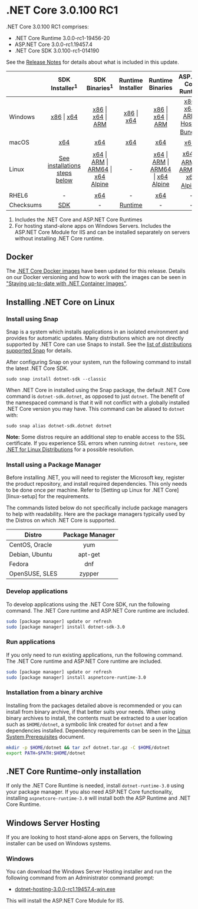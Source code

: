 # .NET Core 3.0.100 RC1

.NET Core 3.0.100 RC1 comprises:

* .NET Core Runtime 3.0.0-rc1-19456-20
* ASP.NET Core 3.0.0-rc1.19457.4
* .NET Core SDK 3.0.100-rc1-014190

See the [Release Notes](3.0.0-rc1.md) for details about what is included in this update.

|           | SDK Installer<sup>1</sup>                        | SDK Binaries<sup>1</sup>                 | Runtime Installer                                        | Runtime Binaries                                 | ASP.NET Core Runtime           |
| --------- | :------------------------------------------:     | :----------------------:                 | :---------------------------:                            | :-------------------------:                      | :-----------------:            |
| Windows   | [x86][dotnet-sdk-win-x86.exe] \| [x64][dotnet-sdk-win-x64.exe] | [x86][dotnet-sdk-win-x86.zip] \| [x64][dotnet-sdk-win-x64.zip] \| [ARM][dotnet-sdk-win-arm.zip] | [x86][dotnet-runtime-win-x86.exe] \| [x64][dotnet-runtime-win-x64.exe] | [x86][dotnet-runtime-win-x86.zip] \| [x64][dotnet-runtime-win-x64.zip] \| [ARM][dotnet-runtime-win-arm.zip] | [x86][aspnetcore-runtime-win-x86.exe] \| [x64][aspnetcore-runtime-win-x64.exe] \| [ARM][aspnetcore-runtime-win-arm.zip] \| <br/> [Hosting Bundle][dotnet-hosting-win.exe]<sup>2</sup> |
| macOS     | [x64][dotnet-sdk-osx-x64.pkg]  | [x64][dotnet-sdk-osx-x64.tar.gz]     | [x64][dotnet-runtime-osx-x64.pkg] | [x64][dotnet-runtime-osx-x64.tar.gz] | [x64][aspnetcore-runtime-osx-x64.tar.gz]<sup>1</sup>
| Linux     | [See installations steps below][linux-install]   | [x64][dotnet-sdk-linux-x64.tar.gz] \| [ARM][dotnet-sdk-linux-arm.tar.gz] \| [ARM64][dotnet-sdk-linux-arm64.tar.gz] \| [x64 Alpine][dotnet-sdk-linux-musl-x64.tar.gz] | - | [x64][dotnet-runtime-linux-x64.tar.gz] \| [ARM][dotnet-runtime-linux-arm.tar.gz] \| [ARM64][dotnet-runtime-linux-arm64.tar.gz] \| [x64 Alpine][dotnet-runtime-linux-musl-x64.tar.gz] | [x64][aspnetcore-runtime-linux-x64.tar.gz]<sup>1</sup>  \| [ARM][aspnetcore-runtime-linux-arm.tar.gz]<sup>1</sup> \| [ARM64][aspnetcore-runtime-linux-arm64.tar.gz] \| [x64 Alpine][aspnetcore-runtime-linux-musl-x64.tar.gz]<sup>1</sup> |
| RHEL6     | -                                                | [x64][dotnet-sdk-rhel.6-x64.tar.gz]                    | -                                                        | [x64][dotnet-runtime-rhel.6-x64.tar.gz] | - |
| Checksums | [SDK][checksums]                             | -                                        | [Runtime][checksums]                             | - | - |

1. Includes the .NET Core and ASP.NET Core Runtimes
2. For hosting stand-alone apps on Windows Servers. Includes the ASP.NET Core Module for IIS and can be installed separately on servers without installing .NET Core runtime.

## Docker

The [.NET Core Docker images](https://hub.docker.com/r/microsoft/dotnet/) have been updated for this release. Details on our Docker versioning and how to work with the images can be seen in ["Staying up-to-date with .NET Container Images"](https://devblogs.microsoft.com/dotnet/staying-up-to-date-with-net-container-images/).

## Installing .NET Core on Linux

### Install using Snap

Snap is a system which installs applications in an isolated environment and provides for automatic updates. Many distributions which are not directly supported by .NET Core can use Snaps to install. See the [list of distributions supported Snap](https://docs.snapcraft.io/installing-snapd/6735) for details.

After configuring Snap on your system, run the following command to install the latest .NET Core SDK.

`sudo snap install dotnet-sdk --classic`

When .NET Core in installed using the Snap package, the default .NET Core command is `dotnet-sdk.dotnet`, as opposed to just `dotnet`. The benefit of the namespaced command is that it will not conflict with a globally installed .NET Core version you may have. This command can be aliased to `dotnet` with:

`sudo snap alias dotnet-sdk.dotnet dotnet`

**Note:** Some distros require an additional step to enable access to the SSL certificate. If you experience SSL errors when running `dotnet restore`, see [.NET for Linux Distributions](../../../linux.md) for a possible resolution.

### Install using a Package Manager

Before installing .NET, you will need to register the Microsoft key, register the product repository, and install required dependencies. This only needs to be done once per machine. Refer to [Setting up Linux for .NET Core][linux-setup] for the requirements.

The commands listed below do not specifically include package managers to help with readability. Here are the package managers typically used by the Distros on which .NET Core is supported.

| Distro | Package Manager  |
| ---             | :----:  |
| CentOS, Oracle  | yum     |
| Debian, Ubuntu  | apt-get |
| Fedora          | dnf     |
| OpenSUSE, SLES  | zypper  |

### Develop applications

To develop applications using the .NET Core SDK, run the following command. The .NET Core runtime and ASP.NET Core runtime are included.

```bash
sudo [package manager] update or refresh
sudo [package manager] install dotnet-sdk-3.0
```

### Run applications

If you only need to run existing applications, run the following command. The .NET Core runtime and ASP.NET Core runtime are included.

```bash
sudo [package manager] update or refresh
sudo [package manager] install aspnetcore-runtime-3.0
```

### Installation from a binary archive

Installing from the packages detailed above is recommended or you can install from binary archive, if that better suits your needs. When using binary archives to install, the contents must be extracted to a user location such as `$HOME/dotnet`, a symbolic link created for `dotnet` and a few dependencies installed. Dependency requirements can be seen in the [Linux System Prerequisites](https://github.com/dotnet/core/blob/main/Documentation/linux-prereqs.md) document.

```bash
mkdir -p $HOME/dotnet && tar zxf dotnet.tar.gz -C $HOME/dotnet
export PATH=$PATH:$HOME/dotnet
```

## .NET Core Runtime-only installation

If only the .NET Core Runtime is needed, install `dotnet-runtime-3.0` using your package manager. If you also need ASP.NET Core functionality, installing `aspnetcore-runtime-3.0` will install both the ASP Runtime and .NET Core Runtime.

## Windows Server Hosting

If you are looking to host stand-alone apps on Servers, the following installer can be used on Windows systems.

### Windows

You can download the Windows Server Hosting installer and run the following command from an Administrator command prompt:

* [dotnet-hosting-3.0.0-rc1.19457.4-win.exe][dotnet-hosting-win.exe]

This will install the ASP.NET Core Module for IIS.

[blob-runtime]: https://dotnetcli.blob.core.windows.net/dotnet/Runtime/
[blob-sdk]: https://dotnetcli.blob.core.windows.net/dotnet/Sdk/
[release-notes]: 3.0.0-rc1.md

[//]: # ( Runtime 3.0.0-rc1-19456-20)
[dotnet-apphost-pack-x64.deb]: https://download.visualstudio.microsoft.com/download/pr/89570818-e9d7-4fd4-9294-9cefb961b4a1/c27f37b6e49974e52fcca3df1cc67de2/dotnet-apphost-pack-3.0.0-rc1-19456-20-x64.deb
[dotnet-apphost-pack-x64.rpm]: https://download.visualstudio.microsoft.com/download/pr/ee59eeb8-096e-4240-a77f-6740f3a2b3d5/488007e8860a0f57210b5fda20f0fb5c/dotnet-apphost-pack-3.0.0-rc1-19456-20-x64.rpm
[dotnet-host-x64.deb]: https://download.visualstudio.microsoft.com/download/pr/ae53cfed-94d3-4078-aa32-10dd16bfe3fa/89868caf9123d393e815d196e6656d92/dotnet-host-3.0.0-rc1-19456-20-x64.deb
[dotnet-host-x64.rpm]: https://download.visualstudio.microsoft.com/download/pr/6041b5bb-da62-4e25-b298-c89cc41e079e/f8d1fd691b9e66fe0ca5b82a0716930a/dotnet-host-3.0.0-rc1-19456-20-x64.rpm
[dotnet-hostfxr-x64.deb]: https://download.visualstudio.microsoft.com/download/pr/3d853a76-4e0c-4eb9-a851-b2145ee2c53f/ecf53f04c9c8716e01fc8d069a5d3b72/dotnet-hostfxr-3.0.0-rc1-19456-20-x64.deb
[dotnet-hostfxr-x64.rpm]: https://download.visualstudio.microsoft.com/download/pr/d08b2f78-2266-47ad-a799-fdb6e454d59c/c5a0e7c4ebd46ee0947e5a5ec99dbab6/dotnet-hostfxr-3.0.0-rc1-19456-20-x64.rpm
[dotnet-hosting-win.exe]: https://download.visualstudio.microsoft.com/download/pr/dd166010-f2af-4f48-9099-c2a8ef2aecd4/b12863ae56d58c2acb453225e06c69b3/dotnet-hosting-3.0.0-rc1.19457.4-win.exe
[dotnet-runtime-linux-arm.tar.gz]: https://download.visualstudio.microsoft.com/download/pr/5c2c453a-e032-486a-968b-7ffe40fd936a/55663cb415162575b069059675c008ab/dotnet-runtime-3.0.0-rc1-19456-20-linux-arm.tar.gz
[dotnet-runtime-linux-arm64.tar.gz]: https://download.visualstudio.microsoft.com/download/pr/406cf025-8333-4f8c-8c0c-6b46c96762a0/dfde31a9f20ef36a2d00abb4060f9220/dotnet-runtime-3.0.0-rc1-19456-20-linux-arm64.tar.gz
[dotnet-runtime-linux-musl-x64.tar.gz]: https://download.visualstudio.microsoft.com/download/pr/30782477-d2ab-4b8e-a286-45b9e984667c/a8b8eb519fd35cdbafeb8f207bdb9474/dotnet-runtime-3.0.0-rc1-19456-20-linux-musl-x64.tar.gz
[dotnet-runtime-linux-x64.tar.gz]: https://download.visualstudio.microsoft.com/download/pr/f31ff1f4-2d1f-4904-aaec-1e6da1e20390/9da05fe5c414307ef0bf95b1ae330924/dotnet-runtime-3.0.0-rc1-19456-20-linux-x64.tar.gz
[dotnet-runtime-osx-x64.pkg]: https://download.visualstudio.microsoft.com/download/pr/ea6e19c6-7d19-4e7a-aecc-51eb67c87ac7/5d58c5eedbf3ace4274e813d991be628/dotnet-runtime-3.0.0-rc1-19456-20-osx-x64.pkg
[dotnet-runtime-osx-x64.tar.gz]: https://download.visualstudio.microsoft.com/download/pr/2c808009-0ac2-4614-827e-e521873e097d/4859fcad472817c5befc500e01a49be8/dotnet-runtime-3.0.0-rc1-19456-20-osx-x64.tar.gz
[dotnet-runtime-rhel.6-x64.tar.gz]: https://download.visualstudio.microsoft.com/download/pr/8ee775d6-0e77-4557-8b0d-be9c2a713ac6/52ce6cb274fd0d71ec827abc62bea046/dotnet-runtime-3.0.0-rc1-19456-20-rhel.6-x64.tar.gz
[dotnet-runtime-win-arm.zip]: https://download.visualstudio.microsoft.com/download/pr/14ee3b74-7452-4737-b753-51cb5c2f4bc7/50e6451058272f67a34be8eb43a56e6b/dotnet-runtime-3.0.0-rc1-19456-20-win-arm.zip
[dotnet-runtime-win-x64.exe]: https://download.visualstudio.microsoft.com/download/pr/84f82674-73e8-408c-b29a-988f7ffe7ef6/8fd9c7c5f8b2518401167e53d2705a37/dotnet-runtime-3.0.0-rc1-19456-20-win-x64.exe
[dotnet-runtime-win-x64.zip]: https://download.visualstudio.microsoft.com/download/pr/8691fde3-55fc-46f4-8323-2d57e0cc7c53/a3c9fa0de0e3608e44ed3d0ffdc3ca94/dotnet-runtime-3.0.0-rc1-19456-20-win-x64.zip
[dotnet-runtime-win-x86.exe]: https://download.visualstudio.microsoft.com/download/pr/57f3a4af-5fef-4dc3-8abf-5c5d9fb73b07/19f2a1452f0cb0802ef7d05254ee2618/dotnet-runtime-3.0.0-rc1-19456-20-win-x86.exe
[dotnet-runtime-win-x86.zip]: https://download.visualstudio.microsoft.com/download/pr/aac84824-a146-4083-94d7-a4623f6e0276/d844fdc71427b8703b11ba683c88305a/dotnet-runtime-3.0.0-rc1-19456-20-win-x86.zip
[dotnet-runtime-x64.deb]: https://download.visualstudio.microsoft.com/download/pr/edfe9bce-8911-46e7-9ed3-5a7cface108d/66a8bd39eff06ead2a2c73f36ed90a17/dotnet-runtime-3.0.0-rc1-19456-20-x64.deb
[dotnet-runtime-x64.rpm]: https://download.visualstudio.microsoft.com/download/pr/08241a6b-d96a-4e5a-884f-9cfdc77df116/9917cd10738abcc3bb29436574d4ac76/dotnet-runtime-3.0.0-rc1-19456-20-x64.rpm
[dotnet-runtime-deps-centos.7-x64.rpm]: https://download.visualstudio.microsoft.com/download/pr/29e9f057-7568-4df9-9a1b-1e840d196773/41f32a4125cbfc122ef65a84866c27df/dotnet-runtime-deps-3.0.0-rc1-19456-20-centos.7-x64.rpm
[dotnet-runtime-deps-fedora.27-x64.rpm]: https://download.visualstudio.microsoft.com/download/pr/d0bfc23a-0d33-4f05-ae87-e99903180cda/ae3b8c1042223156618986dc4c7a79e6/dotnet-runtime-deps-3.0.0-rc1-19456-20-fedora.27-x64.rpm
[dotnet-runtime-deps-opensuse.42-x64.rpm]: https://download.visualstudio.microsoft.com/download/pr/1ce5911a-8dad-445d-9dd8-d0fd43977222/c349792f7612e2204b534a409f6a9012/dotnet-runtime-deps-3.0.0-rc1-19456-20-opensuse.42-x64.rpm
[dotnet-runtime-deps-oraclelinux.7-x64.rpm]: https://download.visualstudio.microsoft.com/download/pr/615ba113-0592-4426-9730-c0c832316c23/6fc48e58d932a71e0c704358018ffde9/dotnet-runtime-deps-3.0.0-rc1-19456-20-oraclelinux.7-x64.rpm
[dotnet-runtime-deps-rhel.7-x64.rpm]: https://download.visualstudio.microsoft.com/download/pr/4c82ab53-0bd8-4f16-8b86-5d61daffdb9f/648462970d7bb241d7aca52ec5503c80/dotnet-runtime-deps-3.0.0-rc1-19456-20-rhel.7-x64.rpm
[dotnet-runtime-deps-sles.12-x64.rpm]: https://download.visualstudio.microsoft.com/download/pr/ae7d8c1c-3800-4be0-9098-7f6f4b633fc2/b6ee728d89856858eb8e0fb0abd24703/dotnet-runtime-deps-3.0.0-rc1-19456-20-sles.12-x64.rpm
[dotnet-runtime-deps-x64.deb]: https://download.visualstudio.microsoft.com/download/pr/04881b4d-6976-4cc9-9048-460f48ea8b52/05a454dfd4d1da29ef183ff7fd36332c/dotnet-runtime-deps-3.0.0-rc1-19456-20-x64.deb
[dotnet-targeting-pack-x64.deb]: https://download.visualstudio.microsoft.com/download/pr/203f9489-18f5-4236-868d-faf821f4195c/0227368d71addf36cfbe7fb25444ff87/dotnet-targeting-pack-3.0.0-rc1-19456-20-x64.deb
[dotnet-targeting-pack-x64.rpm]: https://download.visualstudio.microsoft.com/download/pr/f3aed7cd-838b-43a6-8442-0fc5528bc1fa/0f5a233447763101472f4695ba3f3728/dotnet-targeting-pack-3.0.0-rc1-19456-20-x64.rpm
[netstandard-targeting-pack-osx-x64.pkg]: https://download.visualstudio.microsoft.com/download/pr/668ce5f8-99a0-42d4-b002-289e7faac539/fc61ec6e4059af4e8561425b4a9e3f34/netstandard-targeting-pack-2.1.0-rc1-19456-20-osx-x64.pkg
[netstandard-targeting-pack-x64.deb]: https://download.visualstudio.microsoft.com/download/pr/678eb2ff-4970-4612-bec0-bd43840bb76d/3396523a99feea58ccb3dfde9761a476/netstandard-targeting-pack-2.1.0-rc1-19456-20-x64.deb
[netstandard-targeting-pack-x64.rpm]: https://download.visualstudio.microsoft.com/download/pr/cbb56871-851e-45bc-a8e0-bd36524244ad/3defb6516e3dcacca11f5d0d7fa5d1a6/netstandard-targeting-pack-2.1.0-rc1-19456-20-x64.rpm
[windowsdesktop-runtime-win-x64.exe]: https://download.visualstudio.microsoft.com/download/pr/0f6a4264-38d3-4fd3-bd79-a5ae365963ad/56f0f5fd0c47984447c8355e686da831/windowsdesktop-runtime-3.0.0-rc1-19456-20-win-x64.exe
[windowsdesktop-runtime-win-x86.exe]: https://download.visualstudio.microsoft.com/download/pr/637f32e9-9c56-4e5e-b326-1fe0e7a83f2d/681e986915a6aa8070c1a3589fd70f8a/windowsdesktop-runtime-3.0.0-rc1-19456-20-win-x86.exe

[//]: # ( ASP 3.0.0-rc1.19457.4)
[aspnetcore-runtime-linux-arm.tar.gz]: https://download.visualstudio.microsoft.com/download/pr/c2a57c5e-2955-4815-a26d-591fc7273724/1c2de6c724adef9efb70b18d1fa72339/aspnetcore-runtime-3.0.0-rc1.19457.4-linux-arm.tar.gz
[aspnetcore-runtime-linux-arm64.tar.gz]: https://download.visualstudio.microsoft.com/download/pr/58745a66-c144-43d8-aa82-142e5b4f2c16/8cab4ce329f0c156a1d183991f6d3448/aspnetcore-runtime-3.0.0-rc1.19457.4-linux-arm64.tar.gz
[aspnetcore-runtime-linux-musl-x64.tar.gz]: https://download.visualstudio.microsoft.com/download/pr/60036637-9597-4155-a6dd-7c9f6646161d/a549badc03389af1bd96cd3ae781b151/aspnetcore-runtime-3.0.0-rc1.19457.4-linux-musl-x64.tar.gz
[aspnetcore-runtime-linux-x64.tar.gz]: https://download.visualstudio.microsoft.com/download/pr/32664ecb-9181-4b09-8543-e85abae5805e/227658f498f42e5d278f1e41d8f2bcba/aspnetcore-runtime-3.0.0-rc1.19457.4-linux-x64.tar.gz
[aspnetcore-runtime-osx-x64.tar.gz]: https://download.visualstudio.microsoft.com/download/pr/4d3e1e0d-114a-4cc1-b5d7-575b25ba6217/fe9447448c1cf2cd7d29438531714fdc/aspnetcore-runtime-3.0.0-rc1.19457.4-osx-x64.tar.gz
[aspnetcore-runtime-rh.rhel.7-x64.rpm]: https://download.visualstudio.microsoft.com/download/pr/4e2b870d-7ebd-441f-8eea-ff4d987ffccf/73cbb931c01adc6e7cd348b5478cc900/aspnetcore-runtime-3.0.0-rc1.19457.4-rh.rhel.7-x64.rpm
[aspnetcore-runtime-win-arm.zip]: https://download.visualstudio.microsoft.com/download/pr/4d0e94b4-5fe4-4fc5-ba1a-0e6f8db53a2b/999c0a734a5b05c936df5a1526b91f8f/aspnetcore-runtime-3.0.0-rc1.19457.4-win-arm.zip
[aspnetcore-runtime-win-x64.exe]: https://download.visualstudio.microsoft.com/download/pr/e8813915-1e31-438d-9544-4cb9e8ad2f8b/4ef958d6d5bd63e0203bc537adf4eabf/aspnetcore-runtime-3.0.0-rc1.19457.4-win-x64.exe
[aspnetcore-runtime-win-x64.zip]: https://download.visualstudio.microsoft.com/download/pr/306ab073-1b21-497b-ae42-5cc795c4e2d6/7a15ae462ee7d603bc2f6b19692abd11/aspnetcore-runtime-3.0.0-rc1.19457.4-win-x64.zip
[aspnetcore-runtime-win-x86.exe]: https://download.visualstudio.microsoft.com/download/pr/cba49d03-4b3d-4e11-8a59-3eaa35777ac5/3bf53e4d25798a8102f42958798ff694/aspnetcore-runtime-3.0.0-rc1.19457.4-win-x86.exe
[aspnetcore-runtime-win-x86.zip]: https://download.visualstudio.microsoft.com/download/pr/28707924-b17e-4c00-8e3b-322b44b5d209/b2861043c019ef165bfc5214580bf5b8/aspnetcore-runtime-3.0.0-rc1.19457.4-win-x86.zip
[aspnetcore-runtime-x64.deb]: https://download.visualstudio.microsoft.com/download/pr/c93b2f57-00d9-4e4f-85b9-af7358391b4f/ae897e85f63f502a6b2994b00dacbb71/aspnetcore-runtime-3.0.0-rc1.19457.4-x64.deb
[aspnetcore-runtime-x64.rpm]: https://download.visualstudio.microsoft.com/download/pr/cb972d1d-fb43-428f-9a4f-842ab8294f3d/f8f442d75484a37df811cda95dc17346/aspnetcore-runtime-3.0.0-rc1.19457.4-x64.rpm
[aspnetcore-targeting-pack.deb]: https://download.visualstudio.microsoft.com/download/pr/ba4d0236-d8d6-4362-bff8-8099e423b42c/219425842ab4758d33bbedc068aaabb4/aspnetcore-targeting-pack-3.0.0-rc1.19457.4.deb
[aspnetcore-targeting-pack.rpm]: https://download.visualstudio.microsoft.com/download/pr/7be78bb0-be61-4fda-94c9-1d0a71baa564/c3d2b7e18b4471083ff4e6ae7ae4e255/aspnetcore-targeting-pack-3.0.0-rc1.19457.4.rpm
[dotnet-hosting-win.exe]: https://download.visualstudio.microsoft.com/download/pr/dd166010-f2af-4f48-9099-c2a8ef2aecd4/b12863ae56d58c2acb453225e06c69b3/dotnet-hosting-3.0.0-rc1.19457.4-win.exe

[//]: # ( SDK 3.0.100-rc1-014190 )
[dotnet-sdk-linux-arm.tar.gz]: https://download.visualstudio.microsoft.com/download/pr/29f1b10f-758f-44fb-b14c-49833e5379aa/c259e43ccc84a77fdf4ab5feea6774b3/dotnet-sdk-3.0.100-rc1-014190-linux-arm.tar.gz
[dotnet-sdk-linux-arm64.tar.gz]: https://download.visualstudio.microsoft.com/download/pr/19cc5d2e-6794-401a-8b57-29a96cbf21b5/f1de24385a2b5a8fcbebab3af9ec07c4/dotnet-sdk-3.0.100-rc1-014190-linux-arm64.tar.gz
[dotnet-sdk-linux-musl-x64.tar.gz]: https://download.visualstudio.microsoft.com/download/pr/8dc8c097-42c9-4f29-ae72-90a32853fc91/a29f57092596e7e4a569ed692529dd27/dotnet-sdk-3.0.100-rc1-014190-linux-musl-x64.tar.gz
[dotnet-sdk-linux-x64.tar.gz]: https://download.visualstudio.microsoft.com/download/pr/b81a2bd3-a8a4-4c7e-bd69-030f412ff7b4/3fc5f2c0481313daf2e18c348362ff3f/dotnet-sdk-3.0.100-rc1-014190-linux-x64.tar.gz
[dotnet-sdk-osx-x64.pkg]: https://download.visualstudio.microsoft.com/download/pr/fa3375a4-e275-4730-ac9c-7521ebd53e0b/f911765e7fa24c37153ab11f453db756/dotnet-sdk-3.0.100-rc1-014190-osx-x64.pkg
[dotnet-sdk-osx-x64.tar.gz]: https://download.visualstudio.microsoft.com/download/pr/33d9625e-88ba-4854-817b-81e436c2cbab/81084c2a1c8b6d5749ea98c19aca7fc6/dotnet-sdk-3.0.100-rc1-014190-osx-x64.tar.gz
[dotnet-sdk-rhel.6-x64.tar.gz]: https://download.visualstudio.microsoft.com/download/pr/2c907fd7-74da-4552-bdd2-9fb0338335bc/999f25064eb476385a893f138503c9ac/dotnet-sdk-3.0.100-rc1-014190-rhel.6-x64.tar.gz
[dotnet-sdk-win-arm.zip]: https://download.visualstudio.microsoft.com/download/pr/9b1b3f16-463c-48f5-b6a8-395d2c48d144/afb7c0cbe4c8e97d032ae3ea8a5e7e7a/dotnet-sdk-3.0.100-rc1-014190-win-arm.zip
[dotnet-sdk-win-x64.exe]: https://download.visualstudio.microsoft.com/download/pr/1dc9d885-52a1-4dec-8e08-2ed214292057/f383194c854a787a4c96403b72ceb738/dotnet-sdk-3.0.100-rc1-014190-win-x64.exe
[dotnet-sdk-win-x64.zip]: https://download.visualstudio.microsoft.com/download/pr/10927870-88e5-4b7d-9a5b-1a7cb46a98c0/c17f892b315e5f44052c30cd2eb21023/dotnet-sdk-3.0.100-rc1-014190-win-x64.zip
[dotnet-sdk-win-x86.exe]: https://download.visualstudio.microsoft.com/download/pr/033aee99-976e-4c8b-ac57-6dd0d1c3f9de/dd83cb8577c32a40a54d904bbda2dc57/dotnet-sdk-3.0.100-rc1-014190-win-x86.exe
[dotnet-sdk-win-x86.zip]: https://download.visualstudio.microsoft.com/download/pr/5b08880a-938d-47a9-88c2-5a4a54e7c405/8180a0c22018c01be4dadf72e5cfb269/dotnet-sdk-3.0.100-rc1-014190-win-x86.zip
[dotnet-sdk-x64.deb]: https://download.visualstudio.microsoft.com/download/pr/545d7ba2-0e87-4117-9556-4e518cf32d91/8291e4e4e32b5d9bf1c4bd0cdea5eb5c/dotnet-sdk-3.0.100-rc1-014190-x64.deb
[dotnet-sdk-x64.rpm]: https://download.visualstudio.microsoft.com/download/pr/13f17368-89a4-41c6-beb4-9da9be2eb581/b836bf1402bba510c7fb8cf2afce3473/dotnet-sdk-3.0.100-rc1-014190-x64.rpm

[checksums]: https://dotnetcli.blob.core.windows.net/dotnet/checksums/3.0.0-rc1-sha.txt

[linux-install]: https://learn.microsoft.com/dotnet/core/install/linux

[dotnet-blog]: https://devblogs.microsoft.com/dotnet/
